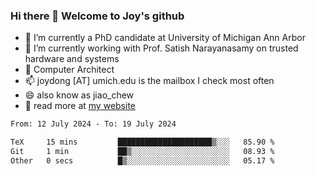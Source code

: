 ### Hi there 👋 Welcome to Joy's github

- 🔭 I’m currently a PhD candidate at University of Michigan Ann Arbor
- 🌱 I’m currently working with Prof. Satish Narayanasamy on trusted hardware and systems
- 👯 Computer Architect
- 📫 joydong [AT] umich.edu is the mailbox I check most often
- 😄 also know as jiao_chew
- 💬 read more at [my website](https://joydddd.github.io/)
<!--START_SECTION:waka-->

```txt
From: 12 July 2024 - To: 19 July 2024

TeX     15 mins         █████████████████████▒░░░   85.90 %
Git     1 min           ██▒░░░░░░░░░░░░░░░░░░░░░░   08.93 %
Other   0 secs          █▒░░░░░░░░░░░░░░░░░░░░░░░   05.17 %
```

<!--END_SECTION:waka-->
